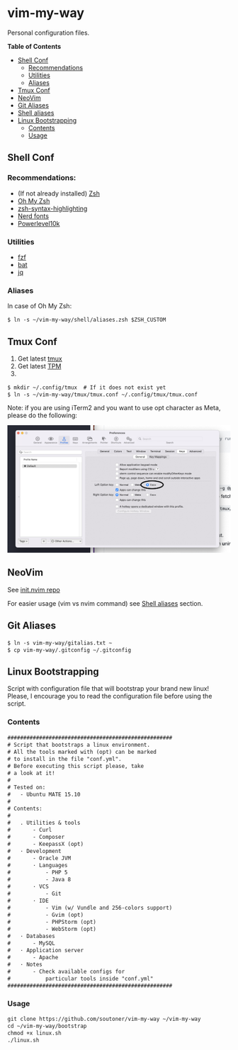# vim-my-way

Personal configuration files.

**Table of Contents**

- [Shell Conf](#shell-conf)
	- [Recommendations](#recommendations)
	- [Utilities](#utilities)
	- [Aliases](#aliases)
- [Tmux Conf](#tmux-conf)
- [NeoVim](#neovim)
- [Git Aliases](#git-aliases)
- [Shell aliases](#shell-aliases)
- [Linux Bootstrapping](#linux-bootstrapping)
	- [Contents](#contents)
	- [Usage](#usage)

## Shell Conf

### Recommendations:

- (If not already installed) [Zsh](https://github.com/ohmyzsh/ohmyzsh/wiki/Installing-ZSH)
- [Oh My Zsh](https://ohmyz.sh/#install)
- [zsh-syntax-highlighting](https://github.com/zsh-users/zsh-syntax-highlighting/blob/master/INSTALL.md#oh-my-zsh)
- [Nerd fonts](https://www.nerdfonts.com/font-downloads)
- [Powerlevel10k](https://github.com/romkatv/powerlevel10k#oh-my-zsh) 

### Utilities

- [fzf](https://github.com/junegunn/fzf#installation)
- [bat](https://github.com/sharkdp/bat#installation)
- [jq](https://github.com/stedolan/jq)

### Aliases

In case of Oh My Zsh:

```
$ ln -s ~/vim-my-way/shell/aliases.zsh $ZSH_CUSTOM
```

## Tmux Conf

1. Get latest [tmux](https://github.com/tmux/tmux/wiki/Installing)
2. Get latest [TPM](https://github.com/tmux-plugins/tpm#installation) 
3. 

```
$ mkdir ~/.config/tmux	# If it does not exist yet
$ ln -s ~/vim-my-way/tmux/tmux.conf ~/.config/tmux/tmux.conf
```

Note: if you are using iTerm2 and you want to use opt character as Meta, please do the following:

![opt-as-meta-iterm2](images/opt-as-meta-iterm2.png)

## NeoVim

See [init.nvim repo](https://github.com/soutoner/init.nvim)

For easier usage (vim vs nvim command) see [Shell aliases](#shell-aliases) section.

## Git Aliases

```
$ ln -s vim-my-way/gitalias.txt ~
$ cp vim-my-way/.gitconfig ~/.gitconfig
```

## Linux Bootstrapping

Script with configuration file that will bootstrap your brand new linux! Please, I encourage you to read the configuration file before using the script.

### Contents

```
####################################################
# Script that bootstraps a linux environment.
# All the tools marked with (opt) can be marked
# to install in the file "conf.yml". 
# Before executing this script please, take
# a look at it!
#
# Tested on:
#   - Ubuntu MATE 15.10
#
# Contents:
# 
#   . Utilities & tools
#       - Curl
#       - Composer
#       - KeepassX (opt)
#   · Development
#       - Oracle JVM
#       · Languages
#           - PHP 5
#           - Java 8
#       · VCS
#           - Git
#       · IDE
#           - Vim (w/ Vundle and 256-colors support)
#           - Gvim (opt)
#           - PHPStorm (opt)
#           - WebStorm (opt)
#   · Databases
#       - MySQL
#   · Application server
#       - Apache
#   · Notes
#       - Check available configs for
#           particular tools inside "conf.yml"
####################################################
```

### Usage

```
git clone https://github.com/soutoner/vim-my-way ~/vim-my-way
cd ~/vim-my-way/bootstrap
chmod +x linux.sh
./linux.sh
```

